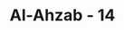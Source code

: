 ---
title: "Al-Ahzab - 14"
no: 14
arabic_no: ١٤
ayah: وَلَوْ دُخِلَتْ عَلَيْهِمْ مِّنْ اَقْطَارِهَا ثُمَّ سُـِٕلُوا الْفِتْنَةَ لَاٰتَوْهَا وَمَا تَلَبَّثُوْا بِهَآ اِلَّا يَسِيْرًا
translation: "Dan kalau (Yasrib) diserang dari segala penjuru, dan mereka diminta agar membuat kekacauan, niscaya mereka mengerjakannya; dan hanya sebentar saja mereka menunggu."
tafsir: "Ayat ini menerangkan kelemahan hati dan keyakinan orang-orang munafik dan Yahudi yang sedang menerima cobaan Allah itu. Mereka tidak sanggup mengatasi kesukaran-kesukaran yang sedang mereka hadapi, dan tidak sanggup menghadapi bahaya dan ancaman yang datang kepada mereka, sehingga mereka meminta kepada Rasulullah saw agar diizinkan meninggalkan medan pertempuran.\n\nKeadaan hati dan keyakinan mereka itu dilukiskan Allah sebagai berikut, \"Seandainya tentara sekutu itu memasuki rumah-rumah orang munafik dan Yahudi dari segenap penjuru, merusak dan merampas apa yang ada di dalamnya, menganiaya dan membunuh anak-anak dan keluarga mereka, meminta mereka agar kembali memeluk agama syirik, mengadakan keonaran dan menghantam kaum Muslimin dari belakang, tentulah mereka membiarkan tindakan musuh itu dan mengikuti segala yang mereka kehendaki. Hal itu diakibatkan karena ketakutan dan tidak adanya cita-cita dalam hati mereka, kecuali mencari kesenangan duniawi dan keuntungan pribadi belaka.\"\n\nDari ayat ini dipahami bahwa ketakutanlah yang merupakan sebab, sehingga orang-orang munafik dan Yahudi tidak mempunyai pendirian. Ketakutan itu timbul di dalam hati mereka karena tidak ada keimanan sedikit pun. Padahal jika mereka berpikir dengan benar dan menimbang untung ruginya, mereka lebih selamat jika ikut andil dalam peperangan."
---